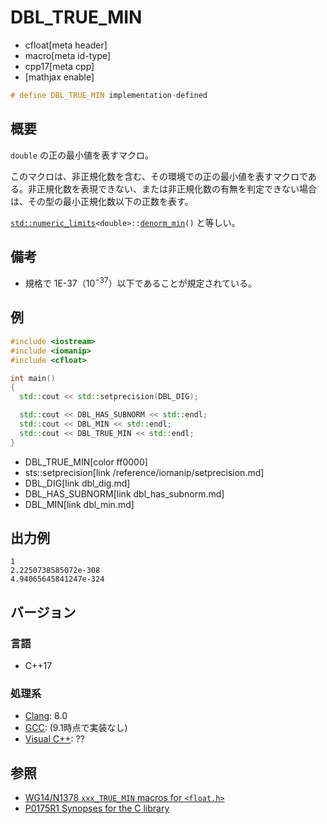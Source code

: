 # DBL_TRUE_MIN
* cfloat[meta header]
* macro[meta id-type]
* cpp17[meta cpp]
* [mathjax enable]

```cpp
# define DBL_TRUE_MIN implementation-defined
```

## 概要
`double` の正の最小値を表すマクロ。

このマクロは、非正規化数を含む、その環境での正の最小値を表すマクロである。非正規化数を表現できない、または非正規化数の有無を判定できない場合は、その型の最小正規化数以下の正数を表す。

[`std::numeric_limits`](/reference/limits/numeric_limits.md)`<double>::`[`denorm_min`](/reference/limits/numeric_limits/denorm_min.md)`()` と等しい。


## 備考
- 規格で 1E-37（$10^{-37}$）以下であることが規定されている。


## 例
```cpp example
#include <iostream>
#include <iomanip>
#include <cfloat>

int main()
{
  std::cout << std::setprecision(DBL_DIG);

  std::cout << DBL_HAS_SUBNORM << std::endl;
  std::cout << DBL_MIN << std::endl;
  std::cout << DBL_TRUE_MIN << std::endl;
}
```
* DBL_TRUE_MIN[color ff0000]
* sts::setprecision[link /reference/iomanip/setprecision.md]
* DBL_DIG[link dbl_dig.md]
* DBL_HAS_SUBNORM[link dbl_has_subnorm.md]
* DBL_MIN[link dbl_min.md]

## 出力例
```
1
2.2250738585072e-308
4.94065645841247e-324
```

## バージョン
### 言語
- C++17

### 処理系
- [Clang](/implementation.md#clang): 8.0
- [GCC](/implementation.md#gcc): (9.1時点で実装なし)
- [Visual C++](/implementation.md#visual_cpp): ??


## 参照
- [WG14/N1378 `xxx_TRUE_MIN` macros for `<float.h>`](http://www.open-std.org/jtc1/sc22/wg14/www/docs/n1378.htm)
- [P0175R1 Synopses for the C library](http://www.open-std.org/jtc1/sc22/wg21/docs/papers/2016/p0175r1.html)
